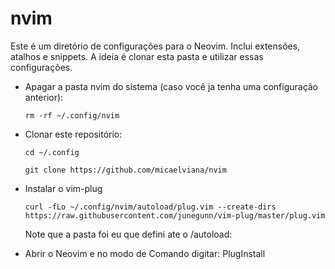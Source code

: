 # nvim
Este é um diretório de configurações para o Neovim. Inclui extensões, atalhos e snippets. A ideia é clonar esta pasta e utilizar essas configurações.

* Apagar a pasta nvim do sistema (caso você ja tenha uma configuração anterior): 

   ```rm -rf ~/.config/nvim```

* Clonar este repositório: 

   ```cd ~/.config```

   ```git clone https://github.com/micaelviana/nvim```

* Instalar o vim-plug

   ```curl -fLo ~/.config/nvim/autoload/plug.vim --create-dirs https://raw.githubusercontent.com/junegunn/vim-plug/master/plug.vim```

   Note que a pasta foi eu que defini ate o /autoload:

* Abrir o Neovim e no modo de Comando digitar: PlugInstall
